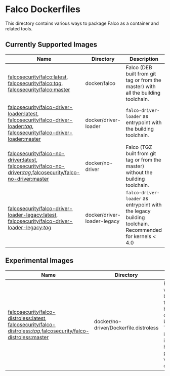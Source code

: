 # Falco Dockerfiles

This directory contains various ways to package Falco as a container and related tools.

## Currently Supported Images

| Name | Directory | Description |
|---|---|---|
| [falcosecurity/falco:latest](https://hub.docker.com/repository/docker/falcosecurity/falco), [falcosecurity/falco:_tag_](https://hub.docker.com/repository/docker/falcosecurity/falco), [falcosecurity/falco:master](https://hub.docker.com/repository/docker/falcosecurity/falco) | docker/falco | Falco (DEB built from git tag or from the master) with all the building toolchain. |
| [falcosecurity/falco-driver-loader:latest](https://hub.docker.com/repository/docker/falcosecurity/falco-driver-loader), [falcosecurity/falco-driver-loader:_tag_](https://hub.docker.com/repository/docker/falcosecurity/falco-driver-loader), [falcosecurity/falco-driver-loader:master](https://hub.docker.com/repository/docker/falcosecurity/falco-driver-loader) | docker/driver-loader | `falco-driver-loader` as entrypoint with the building toolchain. |
| [falcosecurity/falco-no-driver:latest](https://hub.docker.com/repository/docker/falcosecurity/falco-no-driver), [falcosecurity/falco-no-driver:_tag_](https://hub.docker.com/repository/docker/falcosecurity/falco-no-driver),[falcosecurity/falco-no-driver:master](https://hub.docker.com/repository/docker/falcosecurity/falco-no-driver) | docker/no-driver | Falco (TGZ built from git tag or from the master) without the building toolchain. |
| [falcosecurity/falco-driver-loader-legacy:latest](https://hub.docker.com/repository/docker/falcosecurity/falco-driver-loader-legacy), [falcosecurity/falco-driver-loader-legacy:_tag_](https://hub.docker.com/repository/docker/falcosecurity/falco-driver-loader-legacy) | docker/driver-loader-legacy | `falco-driver-loader` as entrypoint with the legacy building toolchain. Recommended for kernels < 4.0 |

## Experimental Images

| Name | Directory | Description |
|---|---|---|
| [falcosecurity/falco-distroless:latest](https://hub.docker.com/repository/docker/falcosecurity/falco-distroless), [falcosecurity/falco-distroless:_tag_](https://hub.docker.com/repository/docker/falcosecurity/falco-distroless),[falcosecurity/falco-distroless:master](https://hub.docker.com/repository/docker/falcosecurity/falco-distroless) | docker/no-driver/Dockerfile.distroless | Falco without the building toolchain built from a distroless base image. This results in a smaller image that has less potentially vulnerable components. |
